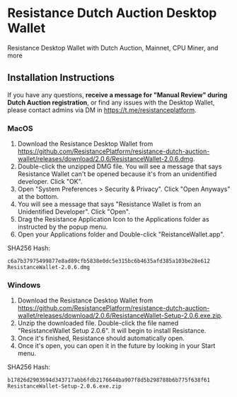 # Resistance Dutch Auction Desktop Wallet
Resistance Desktop Wallet with Dutch Auction, Mainnet, CPU Miner, and more

## Installation Instructions

If you have any questions, **receive a message for "Manual Review" during Dutch Auction registration**, or find any issues with the Desktop Wallet, please contact admins via DM in https://t.me/resistanceplatform.

### MacOS

1. Download the Resistance Desktop Wallet from https://github.com/ResistancePlatform/resistance-dutch-auction-wallet/releases/download/2.0.6/ResistanceWallet-2.0.6.dmg. 
2. Double-click the unzipped DMG file. You will see a message that says Resistance Wallet can't be opened because it's from an unidentified developer. Click "OK".
3. Open "System Preferences > Security & Privacy". Click "Open Anyways" at the bottom.
4. You will see a message that says "Resistance Wallet is from an Unidentified Developer". Click "Open".
5. Drag the Resistance Application Icon to the Applications folder as instructed by the popup menu.
6. Open your Applications folder and Double-click "ReistanceWallet.app".

SHA256 Hash:

```
c6a7b37975499877e8ad89cfb5838e0dc5e315bc6b4635afd385a103be28e612  ResistanceWallet-2.0.6.dmg
```

### Windows

1. Download the Resistance Desktop Wallet from https://github.com/ResistancePlatform/resistance-dutch-auction-wallet/releases/download/2.0.6/ResistanceWallet-Setup-2.0.6.exe.zip.
2. Unzip the downloaded file. Double-click the file named "ResistanceWallet Setup 2.0.6". It will begin to install Resistance.
3. Once it's finished, Resistance should automatically open.
4. Once it's open, you can open it in the future by looking in your Start menu.

SHA256 Hash:

```
b17826d2903694d343717abb6fdb2176644ba907f8d5b298788b6b775f638f61  ResistanceWallet-Setup-2.0.6.exe.zip
```
